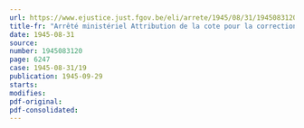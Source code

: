 ```yaml
---
url: https://www.ejustice.just.fgov.be/eli/arrete/1945/08/31/1945083120/justel
title-fr: "Arrêté ministériel Attribution de la cote pour la correction du langage et la pureté de la diction aux examens conduisant au certificat et au diplôme d'institutrice gardienne dans les écoles normales gardiennes provinciales, communales et privées"
date: 1945-08-31
source:
number: 1945083120
page: 6247
case: 1945-08-31/19
publication: 1945-09-29
starts:
modifies:
pdf-original:
pdf-consolidated:
---
```


